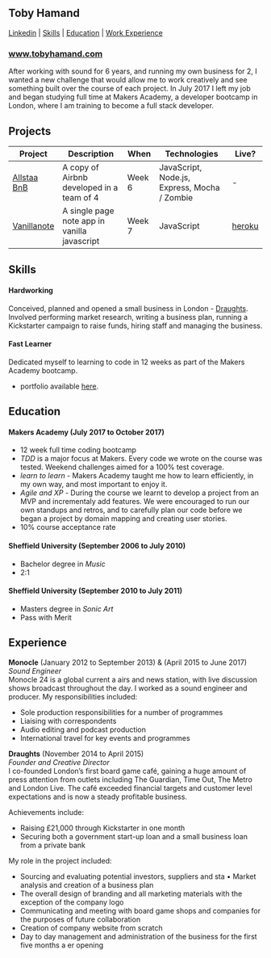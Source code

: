 ## Toby Hamand

[Linkedin](https://www.linkedin.com/in/toby-hamand) | [Skills](https://github.com/Tobold/CV#skills) | [Education](https://github.com/Tobold/CV#education) | [Work Experience](https://github.com/Tobold/CV#experience)

### www.tobyhamand.com

After working with sound for 6 years, and running my own business for 2, I wanted a new challenge that would allow me to work creatively and see something built over the course of each project. In July 2017 I left my job and began studying full time at Makers Academy, a developer bootcamp in London, where I am training to become a full stack developer.

## Projects

Project | Description | When | Technologies | Live?
------- | ----------- | ---- | ------------ | ------
[Allstaa BnB](https://github.com/tobold/allstaas-bnb) | A copy of Airbnb developed in a team of 4 | Week 6 | JavaScript, Node.js, Express, Mocha / Zombie | -
[Vanillanote](https://github.com/tobold/noteapp.git) | A single page note app in vanilla javascript | Week 7 | JavaScript | [heroku](https://vanillajsnote.herokuapp.com/)

## Skills

#### Hardworking

Conceived, planned and opened a small business in London - [Draughts](http://www.draughtslondon.com). Involved performing market research, writing a business plan, running a Kickstarter campaign to raise funds, hiring staff and managing the business.

#### Fast Learner

Dedicated myself to learning to code in 12 weeks as part of the Makers Academy bootcamp.

- portfolio available [here](https://github.com/tobold).

## Education

#### Makers Academy (July 2017 to October 2017)
- 12 week full time coding bootcamp
- *TDD* is a major focus at Makers. Every code we wrote on the course was tested. Weekend challenges aimed for a 100% test coverage.
- *learn to learn* - Makers Academy taught me how to learn efficiently, in my own way, and most important to enjoy it.
- *Agile and XP* - During the course we learnt to develop a project from an MVP and incrementaly add features. We were encouraged to run our own standups and retros, and to carefully plan our code before we began a project by domain mapping and creating user stories.
- 10% course acceptance rate


#### Sheffield University (September 2006 to July 2010)
- Bachelor degree in *Music*
- 2:1

#### Sheffield University (September 2010 to July 2011)
- Masters degree in *Sonic Art*
- Pass with Merit

## Experience

**Monocle** (January 2012 to September 2013) & (April 2015 to June 2017)  
*Sound Engineer*  
Monocle 24 is a global current a airs and news station, with live discussion shows broadcast throughout the day. I worked as a sound engineer and producer.
My responsibilities included:
- Sole production responsibilities for a number of programmes
- Liaising with correspondents
- Audio editing and podcast production
- International travel for key events and programmes

**Draughts** (November 2014 to April 2015)  
*Founder and Creative Director*  
I co-founded London’s first board game café, gaining a huge amount of press attention from outlets including The Guardian, Time Out, The Metro and London Live. The café exceeded financial targets and customer level expectations and is now a steady profitable business.

Achievements include:
- Raising £21,000 through Kickstarter in one month
- Securing both a government start-up loan and a small business loan from a private bank

My role in the project included:
- Sourcing and evaluating potential investors, suppliers and sta  • Market analysis and creation of a business plan
- The overall design of branding and all marketing materials with the exception of the company logo
- Communicating and meeting with board game shops and companies for the purposes of future collaboration
- Creation of company website from scratch
- Day to day management and administration of the business for the first five months a er opening
